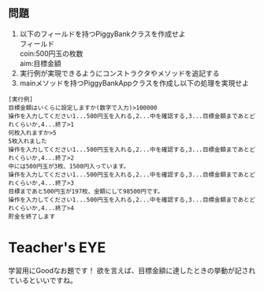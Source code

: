 ## 問題
1. 以下のフィールドを持つPiggyBankクラスを作成せよ  
フィールド  
coin:500円玉の枚数  
aim:目標金額
2. 実行例が実現できるようにコンストラクタやメソッドを追記する
3. mainメソッドを持つPiggyBankAppクラスを作成し以下の処理を実現せよ

```
[実行例]
目標金額はいくらに設定しますか(数字で入力)>100000
操作を入力してください1...500円玉を入れる,2...中を確認する,3...目標金額まであとどれくらいか,4...終了>1
何枚入れますか>5
5枚入れました
操作を入力してください1...500円玉を入れる,2...中を確認する,3...目標金額まであとどれくらいか,4...終了>2
中には500円玉が3枚、1500円入っています。
操作を入力してください1...500円玉を入れる,2...中を確認する,3...目標金額まであとどれくらいか,4...終了>3
目標まであと500円玉が197枚、金額にして98500円です。
操作を入力してください1...500円玉を入れる,2...中を確認する,3...目標金額まであとどれくらいか,4...終了>4
貯金を終了します
```

# Teacher's EYE

学習用にGoodなお題です！
欲を言えば、目標金額に達したときの挙動が記されているといいですね。
